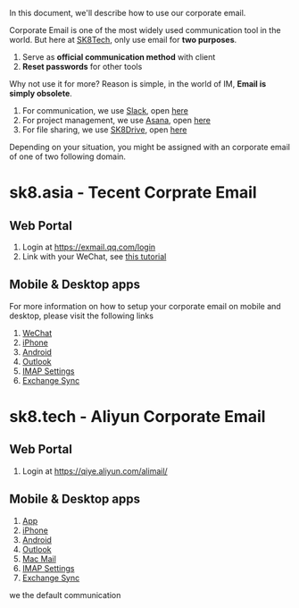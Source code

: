 In this document, we'll describe how to use our corporate email. 

Corporate Email is one of the most widely used communication tool in the world. But here at [SK8Tech](https://sk8.tech), only use email for **two purposes**.

1. Serve as **official communication method** with client
1. **Reset passwords** for other tools

Why not use it for more? Reason is simple, in the world of IM, **Email is simply obsolete**. 

1. For communication, we use [Slack](slack.md), open [here](https://sk8tech.slack.com)
1. For project management, we use [Asana](asana.md), open [here](https://asana.com)
1. For file sharing, we use [SK8Drive](owncloud.md), open [here](https://drive.sk8.tech)

Depending on your situation, you might be assigned with an corporate email of one of two following domain. 

# sk8.asia - Tecent Corprate Email

## Web Portal

1. Login at https://exmail.qq.com/login
1. Link with your WeChat, see [this tutorial](http://service.exmail.qq.com/cgi-bin/help?subtype=1&&no=1000970&&id=23)

## Mobile & Desktop apps

For more information on how to setup your corporate email on mobile and desktop, please visit the following links

1. [WeChat](http://service.exmail.qq.com/cgi-bin/help?subtype=1&&no=1000970&&id=23)
1. [iPhone](http://service.exmail.qq.com/cgi-bin/help?subtype=1&&id=20019&&no=1000707)
1. [Android](http://service.exmail.qq.com/cgi-bin/help?subtype=1&&id=20019&&no=1000708)
1. [Outlook](http://service.exmail.qq.com/cgi-bin/help?id=20040)
1. [IMAP Settings](http://service.exmail.qq.com/cgi-bin/help?subtype=1&&id=28&&no=1000584)
1. [Exchange Sync](http://service.exmail.qq.com/cgi-bin/help?subtype=1&&id=20019&&no=1000705)


# sk8.tech - Aliyun Corporate Email

## Web Portal

1. Login at https://qiye.aliyun.com/alimail/

## Mobile & Desktop apps

1. [App](https://help.aliyun.com/knowledge_detail/36662.html?spm=5176.7836659.2.6.zn0OJz)
1. [iPhone](https://help.aliyun.com/knowledge_detail/36662.html?spm=5176.7836659.2.6.hzT6gK)
1. [Android](https://help.aliyun.com/knowledge_detail/36664.html?spm=5176.7836659.2.10.zn0OJz)
1. [Outlook](https://help.aliyun.com/knowledge_detail/36661.html?spm=5176.7836659.2.4.zn0OJz)
1. [Mac Mail](https://help.aliyun.com/knowledge_detail/36663.html?spm=5176.7836659.2.8.zn0OJz)
1. [IMAP Settings](https://help.aliyun.com/knowledge_detail/36576.html)
1. [Exchange Sync](http://service.exmail.qq.com/cgi-bin/help?subtype=1&&id=20019&&no=1000705)






we the default communication
